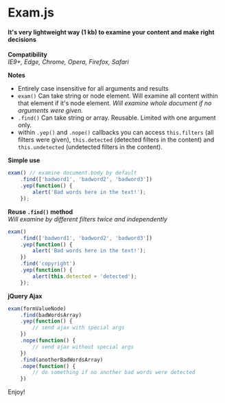 # Exam.js
#### It's very lightweight way (1 kb) to examine your content and make right decisions  


**Compatibility**  
*IE9+, Edge, Chrome, Opera, Firefox, Safari*


**Notes**  
- Entirely case insensitive for all arguments and results
- `exam()` Can take string or node element. Will examine all content within that element if it's node element. *Will examine whole document if no arguments were given.*
- `.find()` Can take string or array. Reusable. Limited with one argument only.
- within `.yep()` and `.nope()` callbacks you can access `this.filters` (all filters were given), `this.detected` (detected filters in the content) and `this.undetected` (undetected filters in the content).


**Simple use**
```javascript
exam() // examine document.body by default
	.find(['badword1', 'badword2', 'badword3']) 
	.yep(function() {
		alert('Bad words here in the text!');
	});
```

**Reuse `.find()` method**  
*Will examine by different filters twice and independently*
```javascript
exam()
	.find(['badword1', 'badword2', 'badword3']) 
	.yep(function() {
		alert('Bad words here in the text!');
	})
	.find('copyright')
	.yep(function() {
		alert(this.detected + 'detected');
	});
```

**jQuery Ajax**
```javascript
exam(formValueNode)
	.find(badWordsArray)
	.yep(function() {
		// send ajax with special args
	})
	.nope(function() {
		// send ajax without special args
	})
	.find(anotherBadWordsArray)
	.nope(function() {
		// do something if no another bad words were detected
	})
```

Enjoy!